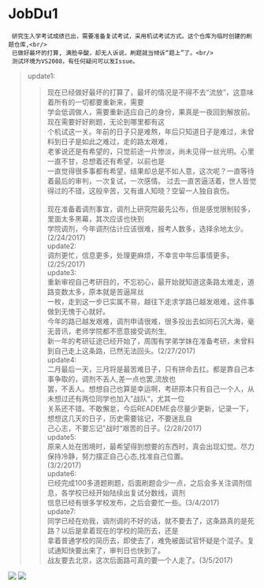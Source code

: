 # JobDu1    
     研究生入学考试成绩已出，需要准备复试考试，采用机试考试方式。这个仓库为临时创建的刷题仓库,<br/>
	 已做好最坏的打算, 满脸辛酸，却无人诉说，刷题就当倾诉“题上”了。<br/>
	 测试环境为VS2008，有任何疑问可以发Issue。
 > update1:    
 >> 现在已经做好最坏的打算了，最坏的情况是不得不去“流放”，这意味着所有的一切都要重新来，需要      
学会低调做人，需要重新适应自己的身份，果真是一夜回到解放前。现在需要好好刷题，无论到哪里都有这          
个机试这一关。年前的日子只是难熬，年后只知道日子是难过，未曾料到日子是如此之难过，走的路太艰难，     
老爹说还是有希望的，只觉前途一片惨淡，尚未见得一丝光明。心里一直不甘，总想着还有希望，以前也是     
一直觉得很多事都有希望，结果却总是不如人意，这次呢？一直等待着最后的审判，一次复试，一次感情。
过去一直苦逼活着，世人皆觉得过的不错，这般辛苦，又有谁人知晓？空留一人独自哀伤。<br/>   
 > 现在准备着调剂事宜，调剂上研究院最先公布，但是感觉限制较多，里面太多黑幕，其次应该也快到     
学院调剂，今年调剂估计应该很难，报考人数多，选择余地太少。(2/24/2017)  
 > update2:<br/>
 >> 调剂更忙，信息更多，处理更麻烦，不幸言中年后事情更多。(2/25/2017) <br/>
 > update3:<br/>
 >> 重新审视自己考研目的，不忘初心，最开始就知道这条路太难走，道路变数太多，原本就是苦逼屌丝<br/>
 > 一枚，走到这一步已实属不易，越往下走求学路已越发艰难，这件事做到无愧于心就好。<br/>
 > 今年的路已越发艰难，调剂申请很难，很多投出去如同石沉大海，毫无音讯，老师学院都不愿意接受调剂生,<br/>
 > 新一年的考研征途已经开始了，周围有学弟学妹在准备考研，未曾料到自己走上这条路，已然无法回头。(2/27/2017)<br/>
 > update4:<br/>
 >> 二月最后一天，三月将是最苦难日子，只有拼命去扛。都是靠自己本事争取的，调剂不丢人,差一点也罢,流放也<br/>
 > 罢，不丢人。想想自己也算是幸运啊，考研原本只有自己一个人，从未想过还有两位同学也加入”战队“，尤其一位<br/>
 > 关系还不错。不敢懈怠，今后READEME会尽量少更新，记录一下，想想这几天的日子，历史需要铭记，不要迷乱自<br/>
 > 己心志，不要忘记”战时“艰苦的日子。(2/28/2017)<br/>
 > update5:<br/>
 > 原来人处在困境时，最希望得到想要的东西时，真会出现幻觉。尽力保持冷静，努力摆正自己心态,找准自己位置。<br/>
 > (3/2/2017)<br/>
 > update6:<br/>
 > 已经完成100多道题刷题，后面刷题会少一点，之后会多关注调剂信息，各学校已经开始陆续出复试分数线，调剂<br/>
 > 信息已经有很多学校发布，之后会要忙一些。(3/4/2017)<br/>
 > update7:<br/>
 > 同学已经在劝我，调剂调的不好的话，就不要去了，这条路真的是死路？以后是拿着现在的学校的简历去，还是<br/>
 > 拿着普通学校的简历去，即使去了，难免被面试官怀疑是个混子。复试通知快要出来了，审判日也快到了。<br/>
 > 战友要去北京，这次后面路可真的要一个人走了。(3/5/2017)<br/>
 
 
 ![](https://orig00.deviantart.net/74a9/f/2016/362/6/2/2b_profile_by_koyorin-dat5ogk.jpg)
 ![](https://pre07.deviantart.net/1e30/th/pre/f/2017/002/f/5/no__2_type_b_by_quantumglados-datwxzk.jpg)